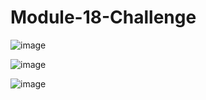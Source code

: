 # Module-18-Challenge

![image](https://github.com/ZekeH43/Module-18-Challenge/assets/143846311/e5457453-3a7f-44d6-8888-012b18013fbf)





![image](https://github.com/ZekeH43/Module-18-Challenge/assets/143846311/05075c05-dac9-4721-81fd-158e6e83d231)





![image](https://github.com/ZekeH43/Module-18-Challenge/assets/143846311/3a3a0a4e-bac9-46ac-a6de-e17cd158f8d8)
